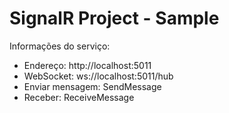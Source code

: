 # SignalR Project - Sample

 Informações do serviço:

- Endereço: http://localhost:5011
- WebSocket: ws://localhost:5011/hub
- Enviar mensagem: SendMessage
- Receber: ReceiveMessage
